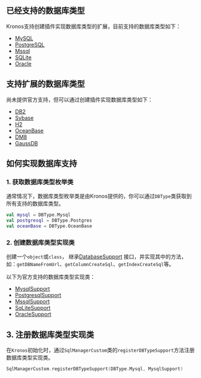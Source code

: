 ## 已经支持的数据库类型

Kronos支持创建插件实现数据库类型的扩展，目前支持的数据库类型如下：

- [MySQL](https://www.mysql.com/)
- [PostgreSQL](https://www.postgresql.org/)
- [Mssql](https://www.microsoft.com/sql-server)
- [SQLite](https://www.sqlite.org/)
- [Oracle](https://www.oracle.com/database/technologies/)

## 支持扩展的数据库类型

尚未提供官方支持，但可以通过创建插件实现数据库类型如下：

- [<span class="code-red">DB2</span>](https://www.ibm.com/db2)
- [<span class="code-red">Sybase</span>](https://www.sap.com/)
- [<span class="code-red">H2</span>](https://www.h2database.com/)
- [<span class="code-red">OceanBase</span>](https://www.oceanbase.com/)
- [<span class="code-red">DM8</span>](https://www.dameng.com/DM8.html)
- [<span class="code-red">GaussDB</span>](https://www.huaweicloud.com/product/gaussdb.html)

## 如何实现数据库支持

### 1. 获取数据库类型枚举类

通常情况下，数据库类型枚举类是由Kronos提供的，你可以通过`DBType`类获取到所有支持的数据库类型。

```kotlin
val mysql = DBType.Mysql
val postgresql = DBType.Postgres
val oceanBase = DBType.OceanBase
```

### 2. 创建数据库类型实现类

创建一个`object`或`class`，
继承[DatabaseSupport](https://github.com/Kronos-orm/Kronos-orm/blob/main/kronos-core/src/main/kotlin/com/kotlinorm/interfaces/DatabasesSupport.kt)
接口，并实现其中的方法，如：`getDBNameFromUrl`、`getColumnCreateSql`、`getIndexCreateSql`等。

以下为官方支持的数据库类型实现类：

- [MysqlSupport](https://github.com/Kronos-orm/Kronos-orm/blob/main/kronos-core/src/main/kotlin/com/kotlinorm/database/mysql/MysqlSupport.kt)
- [PostgresqlSupport](https://github.com/Kronos-orm/Kronos-orm/blob/main/kronos-core/src/main/kotlin/com/kotlinorm/database/postgres/PostgresqlSupport.kt)
- [MssqlSupport](https://github.com/Kronos-orm/Kronos-orm/blob/main/kronos-core/src/main/kotlin/com/kotlinorm/database/mssql/MssqlSupport.kt)
- [SqLiteSupport](https://github.com/Kronos-orm/Kronos-orm/blob/main/kronos-core/src/main/kotlin/com/kotlinorm/database/sqlite/SqliteSupport.kt)
- [OracleSupport](https://github.com/Kronos-orm/Kronos-orm/blob/main/kronos-core/src/main/kotlin/com/kotlinorm/database/oracle/OracleSupport.kt)

## 3. 注册数据库类型实现类

在`Kronos`初始化时，通过`SqlManagerCustom`类的`registerDBTypeSupport`方法注册数据库类型实现类。

```kotlin
SqlManagerCustom.registerDBTypeSupport(DBType.Mysql, MysqlSupport)
```